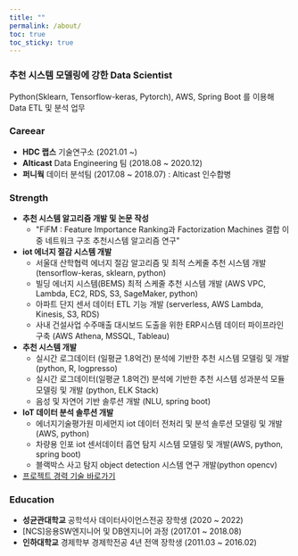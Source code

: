 ```yaml
---
title: ""
permalink: /about/
toc: true
toc_sticky: true
---
```


### 추천 시스템 모델링에 강한 Data Scientist 
Python(Sklearn, Tensorflow-keras, Pytorch), AWS, Spring Boot 를 이용해 Data ETL 및 분석 업무

### Careear
- **HDC 랩스** 기술연구소 (2021.01 ~)
- **Alticast** Data Engineering 팀 (2018.08 ~ 2020.12)
- **퍼니웍** 데이터 분석팀 (2017.08 ~ 2018.07) : Alticast 인수합병 

### Strength
- **추천 시스템 알고리즘 개발 및 논문 작성**
  - "FiFM : Feature Importance Ranking과 Factorization Machines 결합 이중 네트워크 구조 추천시스템 알고리즘 연구"
- **iot 에너지 절감 시스템 개발**
  - 서울대 산학협력 에너지 절감 알고리즘 및 최적 스케줄 추천 시스템 개발 (tensorflow-keras, sklearn, python)
  - 빌딩 에너지 시스템(BEMS) 최적 스케줄 추천 시스템 개발 (AWS VPC, Lambda, EC2, RDS, S3, SageMaker, python)
  - 아파트 단지 센서 데이터 ETL 기능 개발 (serverless, AWS Lambda, Kinesis, S3, RDS)
  - 사내 건설사업 수주매출 대시보드 도출을 위한 ERP시스템 데이터 파이프라인 구축 (AWS Athena, MSSQL, Tableau)
- **추천 시스템 개발** 
  - 실시간 로그데이터 (일평균 1.8억건) 분석에 기반한 추천 시스템 모델링 및 개발 (python, R, logpresso)
  - 실시간 로그데이터(일평균 1.8억건)  분석에 기반한 추천 시스템 성과분석 모듈 모델링 및 개발 (python, ELK Stack)
  - 음성 및 자연어 기반 솔루션 개발 (NLU, spring boot)
- **IoT 데이터 분석 솔루션 개발**
  - 에너지기술평가원 미세먼지 iot 데이터 전처리 및 분석 솔루션 모델링 및 개발(AWS, python)
  - 차량용 인포 iot 센서데이터 흡연 탐지 시스템 모델링 및 개발(AWS, python, spring boot)
  - 블랙박스 사고 탐지 object detection 시스템 연구 개발(python opencv)
- [프로젝트 경력 기술 바로가기](https://dasoldasol.github.io/project/)

### Education

- **성균관대학교** 공학석사 데이터사이언스전공 장학생 (2020 ~ 2022)
- [NCS]응용SW엔지니어 및 DB엔지니어 과정 (2017.01 ~ 2018.08)
- **인하대학교** 경제학부 경제학전공 4년 전액 장학생 (2011.03 ~ 2016.02)